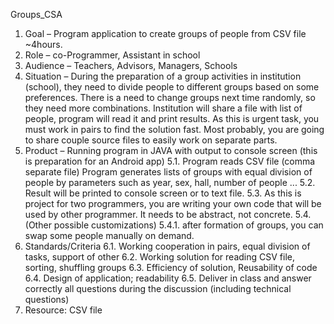 Groups_CSA

1.	Goal – Program application to create groups of people from CSV file ~4hours. 
2.	Role – co-Programmer, Assistant in school
3.	Audience – Teachers, Advisors, Managers, Schools 
4.	Situation – During the preparation of a group activities in institution (school), they need to divide people to different groups based on some preferences. There is a need to change groups next time randomly, so they need more combinations. Institution will share a file with list of people, program will read it and print results.
As this is urgent task, you must work in pairs to find the solution fast. Most probably, you are going to share couple source files to easily work on separate parts. 
5.	Product – Running program in JAVA with output to console screen (this is preparation for an Android app)
5.1.	Program reads CSV file (comma separate file) Program generates lists of groups with equal division of people by parameters such as year, sex, hall, number of people ...
5.2.	Result will be printed to console screen or to text file.
5.3.	As this is project for two programmers, you are writing your own code that will be used by other programmer. It needs to be abstract, not concrete. 
5.4.	(Other possible customizations)
5.4.1.	after formation of groups, you can swap some people manually on demand.
6.	Standards/Criteria 
6.1.	Working cooperation in pairs, equal division of tasks, support of other
6.2.	Working solution for reading CSV file, sorting, shuffling groups
6.3.	Efficiency of solution, Reusability of code
6.4.	Design of application; readability 
6.5.	Deliver in class and answer correctly all questions during the discussion (including technical questions) 
7.	Resource: CSV file
